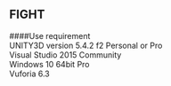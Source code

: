 ## FIGHT </br>
####Use requirement</br>
UNITY3D version 5.4.2 f2 Personal or Pro</br>
Visual Studio 2015 Community</br>
Windows 10 64bit Pro</br>
Vuforia 6.3</br>
